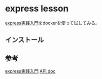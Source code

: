 # express lesson

[express実践入門][*1]をdockerを使って試してみる。

## インストール

## 参考

[express実践入門][*1]
[API doc][*2]

[*1]:https://gist.github.com/mitsuruog/fc48397a8e80f051a145
[*2]:http://expressjs.com/ja/